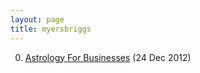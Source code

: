 ```yaml
---
layout: page
title: myersbriggs
---
```


0. [Astrology For Businesses](/bookmark/2012/12/24/myers-briggs-astrology.html) (24 Dec 2012) 
